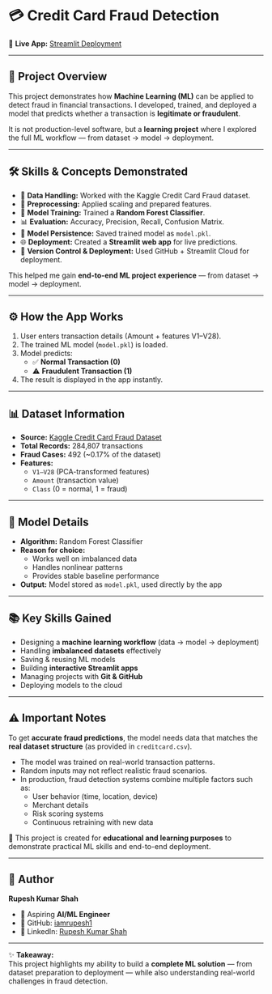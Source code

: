 # 💳 Credit Card Fraud Detection  

🚀 **Live App:** [Streamlit Deployment](https://credit-card-fraud-detection-levv6hskbwbh9jncykytgc.streamlit.app/)  

---

## 📖 Project Overview 
 

This project demonstrates how **Machine Learning (ML)** can be applied to detect fraud in financial transactions. I developed, trained, and deployed a model that predicts whether a transaction is **legitimate or fraudulent**.  

It is not production-level software, but a **learning project** where I explored the full ML workflow — from dataset → model → deployment.  


---

## 🛠️ Skills & Concepts Demonstrated  

- 📂 **Data Handling:** Worked with the Kaggle Credit Card Fraud dataset.  
- 🧹 **Preprocessing:** Applied scaling and prepared features.  
- 🌲 **Model Training:** Trained a **Random Forest Classifier**.  
- 📊 **Evaluation:** Accuracy, Precision, Recall, Confusion Matrix.  
- 💾 **Model Persistence:** Saved trained model as `model.pkl`.  
- 🌐 **Deployment:** Created a **Streamlit web app** for live predictions.  
- 🔗 **Version Control & Deployment:** Used GitHub + Streamlit Cloud for deployment.  

This helped me gain **end-to-end ML project experience** — from dataset → model → deployment.  

---

## ⚙️ How the App Works  

1. User enters transaction details (Amount + features V1–V28).  
2. The trained ML model (`model.pkl`) is loaded.  
3. Model predicts:  
   - ✅ **Normal Transaction (0)**  
   - ⚠️ **Fraudulent Transaction (1)**  
4. The result is displayed in the app instantly.  

---

## 📊 Dataset Information  

- **Source:** [Kaggle Credit Card Fraud Dataset](https://www.kaggle.com/mlg-ulb/creditcardfraud)  
- **Total Records:** 284,807 transactions  
- **Fraud Cases:** 492 (~0.17% of the dataset)  
- **Features:**  
  - `V1–V28` (PCA-transformed features)  
  - `Amount` (transaction value)  
  - `Class` (0 = normal, 1 = fraud)  

---

## 📐 Model Details  

- **Algorithm:** Random Forest Classifier  
- **Reason for choice:**  
  - Works well on imbalanced data  
  - Handles nonlinear patterns  
  - Provides stable baseline performance  
- **Output:** Model stored as `model.pkl`, used directly by the app  

---

## 📚 Key Skills Gained  

- Designing a **machine learning workflow** (data → model → deployment)  
- Handling **imbalanced datasets** effectively  
- Saving & reusing ML models  
- Building **interactive Streamlit apps**  
- Managing projects with **Git & GitHub**  
- Deploying models to the cloud  

---

## ⚠️ Important Notes  

To get **accurate fraud predictions**, the model needs data that matches the **real dataset structure** (as provided in `creditcard.csv`).  

- The model was trained on real-world transaction patterns.  
- Random inputs may not reflect realistic fraud scenarios.  
- In production, fraud detection systems combine multiple factors such as:  
  - User behavior (time, location, device)  
  - Merchant details  
  - Risk scoring systems  
  - Continuous retraining with new data  

📌 This project is created for **educational and learning purposes** to demonstrate practical ML skills and end-to-end deployment.  


---

## 👤 Author  

**Rupesh Kumar Shah**  
- 🎯 Aspiring **AI/ML Engineer** 
- 🐙 GitHub: [iamrupesh1](https://github.com/iamrupesh1)  
- 💼 LinkedIn: [Rupesh Kumar Shah](https://linkedin.com/in/rupesh-kumar-shah)  

---

✨ **Takeaway:**  
This project highlights my ability to build a **complete ML solution** — from dataset preparation to deployment — while also understanding real-world challenges in fraud detection.  
